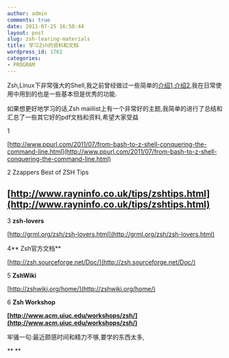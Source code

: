 ```yaml
---
author: admin
comments: true
date: 2011-07-25 16:50:44
layout: post
slug: zsh-learing-materials
title: 学习Zsh的资料和文档
wordpress_id: 1761
categories:
- PROGRAM
---
```


Zsh,Linux下非常强大的Shell,我之前曾经做过一些简单的[介绍1](http://www.freetstar.com/index.php/teach_you_to_enjoy_the_zsh-1),[介绍2](http://www.freetstar.com/index.php/teach_you_to_enjoy_the_zsh-1),我在日常使用中用到的也是一些基本但是优秀的功能.

如果想更好地学习的话,Zsh maiilist上有一个非常好的主题,我简单的进行了总结和汇总了一些其它好的pdf文档和资料,希望大家受益

1 <From Bash to Z Shell: Conquering the Command Line>

[http://www.ppurl.com/2011/07/from-bash-to-z-shell-conquering-the-command-line.html](http://www.ppurl.com/2011/07/from-bash-to-z-shell-conquering-the-command-line.html)

2 Zzappers Best of ZSH Tips


## [http://www.rayninfo.co.uk/tips/zshtips.html](http://www.rayninfo.co.uk/tips/zshtips.html)


3 **zsh-lovers**

[http://grml.org/zsh/zsh-lovers.html](http://grml.org/zsh/zsh-lovers.html)

4** Zsh官方文档**

[http://zsh.sourceforge.net/Doc/](http://zsh.sourceforge.net/Doc/)

5 **ZshWiki**

[http://zshwiki.org/home/](http://zshwiki.org/home/)

6 **Zsh Workshop**

**[http://www.acm.uiuc.edu/workshops/zsh/](http://www.acm.uiuc.edu/workshops/zsh/)**

牢骚一句:最近颇感时间和精力不够,要学的东西太多,

**
**
